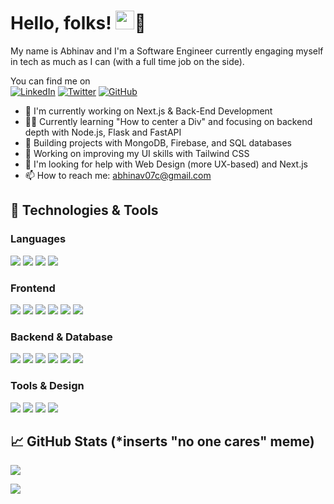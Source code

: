# Hello, folks! <img src="https://raw.githubusercontent.com/MartinHeinz/MartinHeinz/master/wave.gif" width="30px" height="30px"/>🤠

My name is Abhinav and I'm a Software Engineer currently engaging myself in tech as much as I can (with a full time job on the side).

You can find me on  
[![LinkedIn][3.21]][3] [![Twitter][1.1]][1] [![GitHub][2.1]][2]

- 🔭 I'm currently working on Next.js & Back-End Development
- 😶‍🌫️ Currently learning "How to center a Div" and focusing on backend depth with Node.js, Flask and FastAPI
- 🚀 Building projects with MongoDB, Firebase, and SQL databases
- 🎨 Working on improving my UI skills with Tailwind CSS
- 🤔 I'm looking for help with Web Design (more UX-based) and Next.js
- 📫 How to reach me: abhinav07c@gmail.com

## 🔧 Technologies & Tools
### Languages

![](https://img.shields.io/badge/Code-JavaScript-informational?style=flat&logo=javascript&logoColor=white&color=2bbc8a)
![](https://img.shields.io/badge/Code-Python-informational?style=flat&logo=python&logoColor=white&color=2bbc8a)
![](https://img.shields.io/badge/Code-C++-informational?style=flat&logo=cplusplus&logoColor=white&color=2bbc8a)
![](https://img.shields.io/badge/Code-C-informational?style=flat&logo=c&logoColor=white&color=2bbc8a)

### Frontend

![](https://img.shields.io/badge/Framework-React-informational?style=flat&logo=react&logoColor=white&color=3178C6)
![](https://img.shields.io/badge/Framework-Next.js-informational?style=flat&logo=next.js&logoColor=white&color=3178C6)
![](https://img.shields.io/badge/Style-Tailwind_CSS-informational?style=flat&logo=tailwindcss&logoColor=white&color=3178C6)
![](https://img.shields.io/badge/Style-CSS-informational?style=flat&logo=css3&logoColor=white&color=3178C6)
![](https://img.shields.io/badge/Style-Bootstrap-informational?style=flat&logo=bootstrap&logoColor=white&color=3178C6)
![](https://img.shields.io/badge/Markup-HTML5-informational?style=flat&logo=html5&logoColor=white&color=3178C6)

### Backend & Database

![](https://img.shields.io/badge/Backend-Node.js-informational?style=flat&logo=node.js&logoColor=white&color=E34F26)
![](https://img.shields.io/badge/Backend-FastAPI-informational?style=flat&logo=fastapi&logoColor=white&color=E34F26)
![](https://img.shields.io/badge/Backend-Flask-informational?style=flat&logo=flask&logoColor=white&color=E34F26)
![](https://img.shields.io/badge/Database-MongoDB-informational?style=flat&logo=mongodb&logoColor=white&color=E34F26)
![](https://img.shields.io/badge/Database-SQL-informational?style=flat&logo=postgresql&logoColor=white&color=E34F26)
![](https://img.shields.io/badge/Database-Firebase-informational?style=flat&logo=firebase&logoColor=white&color=E34F26)

### Tools & Design

![](https://img.shields.io/badge/Editor-VSCode-informational?style=flat&logo=visualstudiocode&logoColor=white&color=5849BE)
![](https://img.shields.io/badge/Tool-Git-informational?style=flat&logo=git&logoColor=white&color=5849BE)
![](https://img.shields.io/badge/Design-Figma-informational?style=flat&logo=figma&logoColor=white&color=5849BE)
![](https://img.shields.io/badge/Design-Illustrator-informational?style=flat&logo=adobeillustrator&logoColor=white&color=5849BE)

## &#x1f4c8; GitHub Stats (\*inserts "no one cares" meme)

<a href="https://github.com/abhinav0git">
  <img align="center" src="https://github-readme-stats.vercel.app/api?username=abhinav0git&show_icons=true&line_height=27&count_private=true&theme=dracula" />
</a>

![](https://komarev.com/ghpvc/?username=abhinav0git)

<!-- icons with padding -->

[1.1]: https://img.shields.io/badge/Twitter-FFFFFF?style=for-the-badge&logo=twitter&logoColor=white "Twitter icon with padding"
[2.1]: https://img.shields.io/badge/GitHub-100000?style=for-the-badge&logo=github&logoColor=white "Github icon with padding"
[3.21]: https://img.shields.io/badge/LinkedIn-0077B5?style=for-the-badge&logo=linkedin&logoColor=white "LinkedIn icon"

<!-- links to your social media accounts -->

[1]: https://twitter.com/abhinav0dev
[2]: https://github.com/abhinav0git
[3]: https://www.linkedin.com/in/abhinav07c/

<!-- Resources -->
<!-- Icons: https://simpleicons.org/ -->
<!-- GitHub Stats: https://github.com/anuraghazra/github-readme-stats -->
<!-- Emojis: https://emojipedia.org/emoji/ -->
<!-- HTML Emojis: https://www.fileformat.info/index.htm -->
<!-- Shields: https://shields.io/ -->
<!-- Awesome GitHub Profile README: https://github.com/abhisheknaiidu/awesome-github-profile-readme -->
